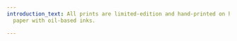 ```yaml
---
introduction_text: All prints are limited-edition and hand-printed on high quality
  paper with oil-based inks.

---
```

